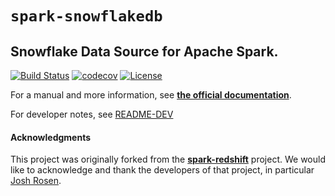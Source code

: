 # `spark-snowflakedb`

## Snowflake Data Source for Apache Spark.

[![Build Status](https://travis-ci.org/snowflakedb/spark-snowflakedb.svg?branch=master)](https://travis-ci.org/snowflakedb/spark-snowflakedb)
[![codecov](https://codecov.io/gh/snowflakedb/spark-snowflakedb/branch/master/graph/badge.svg)](https://codecov.io/gh/snowflakedb/spark-snowflakedb)
[![License](http://img.shields.io/:license-Apache%202-red.svg)](http://www.apache.org/licenses/LICENSE-2.0.txt)

For a manual and more information, see 
**[the official documentation](https://docs.snowflake.net/manuals/user-guide/spark-connector.html)**.

For developer notes, see [README-DEV](README-DEV.md)

#### Acknowledgments

This project was originally forked from the 
**[spark-redshift](https://github.com/databricks/spark-redshift)** project.
We would like to acknowledge and thank the developers of that project, 
in particular [Josh Rosen](https://github.com/JoshRosen).
